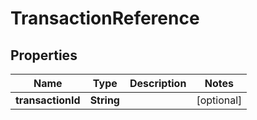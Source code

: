 
# TransactionReference

## Properties
Name | Type | Description | Notes
------------ | ------------- | ------------- | -------------
**transactionId** | **String** |  |  [optional]



